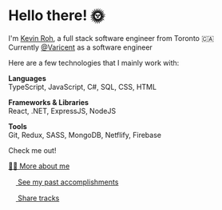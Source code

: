 # Hello there! 🌞

I'm [Kevin Roh](https://kevinroh.ca), a full stack software engineer from Toronto 🇨🇦
<br/>
Currently [@Varicent](https://www.varicent.com/) as a software engineer
<br/>

Here are a few technologies that I mainly work with:

**Languages** 
<br/>
TypeScript, JavaScript, C#, SQL, CSS, HTML
<!-- <img alt="typescript" src="https://img.shields.io/badge/-TypeScript-3178c6?style=flat-square&logo=typescript&logoColor=white" />
<img alt="javascript" src="https://img.shields.io/badge/-JavaScript-F7DF1F?style=flat-square&logo=javascript&logoColor=white" />
<img alt="c-sharp" src="https://img.shields.io/badge/-C%23-a177dc?style=flat-square&logo=c-sharp&logoColor=white" />
<img alt="SQL" src="https://img.shields.io/badge/-SQL-a177dc?style=flat-square&logo=SQL&logoColor=white" />
<img alt="css" src="https://img.shields.io/badge/-CSS3-2B97CC?style=flat-square&logo=css3&logoColor=white" />
<img alt="html5" src="https://img.shields.io/badge/-HTML5-E34F26?style=flat-square&logo=html5&logoColor=white" /> -->

**Frameworks & Libraries** 
<br/>
React, .NET, ExpressJS, NodeJS
<!-- <img alt="React" src="https://img.shields.io/badge/-React-45b8d8?style=flat-square&logo=react&logoColor=white" />
<img alt="dotnet" src="https://img.shields.io/badge/-.NET-6F14E7?style=flat-square&logo=dotnet&logoColor=white" />
<img alt="ExpresssJS" src="https://img.shields.io/badge/-ExpressJS-EFEFEF?style=flat-square&logo=express&logoColor=black" />
<img alt="Nodejs" src="https://img.shields.io/badge/-NodeJS-43853d?style=flat-square&logo=Node.js&logoColor=white" /> -->
   
**Tools**
<br/>
Git, Redux, SASS, MongoDB, Netflify, Firebase
<!-- <img alt="git" src="https://img.shields.io/badge/-Git-F05032?style=flat-square&logo=git&logoColor=white" />
<img alt="redux" src="https://img.shields.io/badge/-Redux-764ABC?style=flat-square&logo=redux&logoColor=white" />
<img alt="Sass" src="https://img.shields.io/badge/-Sass-CC6699?style=flat-square&logo=sass&logoColor=white" />
<img alt="MongoDB" src="https://img.shields.io/badge/-MongoDB-13aa52?style=flat-square&logo=mongodb&logoColor=white" />
<img alt="Netlify" src="https://img.shields.io/badge/-Netlify-31C8C9?style=flat-square&logo=netlify&logoColor=white" />
<img alt="firebase" src="https://img.shields.io/badge/-Firebase-F7A011?style=flat-square&logo=firebase&logoColor=white" /> -->


Check me out!

<a href="https://kevinroh.ca" target="_blank">👨‍💻 More about me </a>
<br/>

<a href="https://linkedin.com/in/kevinroh" target="_blank"><img src="https://upload.wikimedia.org/wikipedia/commons/c/ca/LinkedIn_logo_initials.png" width="15"/> See my past accomplishments </a>
<br/>

<a href="https://open.spotify.com/user/12147067787?si=8938b10c54b049c9" target="_blank"><img src="https://www.freepnglogos.com/uploads/spotify-logo-png/file-spotify-logo-png-4.png" width="15"/> Share tracks </a>
<br/>
